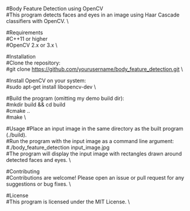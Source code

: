 #Body Feature Detection using OpenCV \
#This program detects faces and eyes in an image using Haar Cascade classifiers with OpenCV. \

#Requirements \
#C++11 or higher \
#OpenCV 2.x or 3.x \

#Installation \
#Clone the repository: \
#git clone https://github.com/yourusername/body_feature_detection.git \

#Install OpenCV on your system: \
#sudo apt-get install libopencv-dev \

#Build the program (omitting my demo build dir): \
#mkdir build && cd build \
#cmake .. \
#make \

#Usage
#Place an input image in the same directory as the built program (./build). \
#Run the program with the input image as a command line argument: \
#./body_feature_detection input_image.jpg \
#The program will display the input image with rectangles drawn around detected faces and eyes. \

#Contributing \
#Contributions are welcome! Please open an issue or pull request for any suggestions or bug fixes. \

#License \
#This program is licensed under the MIT License. \
